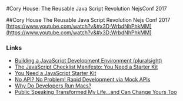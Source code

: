 #Cory House: The Reusable Java Script Revolution NejsConf 2017

##Cory House The Reusable Java Script Revolution Nejs Conf 2017
[https://www.youtube.com/watch?v&#x3D;WrbdNhPhkMM](https://www.youtube.com/watch?v&#x3D;WrbdNhPhkMM)

### Links
- [Building a JavaScript Development Environment (pluralsight)](https://www.pluralsight.com/courses/javascript-development-environment)
- [The JavaScript Checklist Manifesto: You Need a Starter Kit ](https://medium.com/@housecor/the-javascript-checklist-manifesto-you-need-a-starter-kit-d463b8908131)
- [You Need a JavaScript Starter Kit ](https://medium.freecodecamp.org/you-need-a-javascript-starter-kit-ff12d90ed8c5)
- [No API? No Problem! Rapid Development via Mock APIs](https://medium.freecodecamp.org/rapid-development-via-mock-apis-e559087be066)
- [Why Do Developers Run Macs?](https://hackernoon.com/why-do-developers-run-macs-9ad81d58d177)
- [Public Speaking Transformed My Life…and Can Change Yours Too](https://medium.freecodecamp.org/public-speaking-transformed-my-life-and-can-change-yours-too-ca8acdbcc188)
